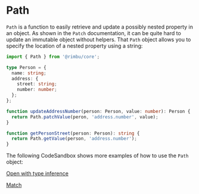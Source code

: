 # Path

`Path` is a function to easily retrieve and update a possibly nested property in an object. As shown in the `Patch` documentation, it can be quite hard to update an immutable object without helpers. That `Path` object allows you to specify the location of a nested property using a string:

```ts
import { Path } from '@rimbu/core';

type Person = {
  name: string;
  address: {
    street: string;
    number: number;
  };
};

function updateAddressNumber(person: Person, value: number): Person {
  return Path.patchValue(peron, 'address.number', value);
}

function getPersonStreet(person: Person): string {
  return Path.getValue(person, 'address.number');
}
```

The following CodeSandbox shows more examples of how to use the `Path` object:

[Open with type inference](https://codesandbox.io/s/rimbu-sandbox-d4tbk?previewwindow=console&view=split&editorsize=65&moduleview=1&module=/src/deep/path.ts ':target=_blank :class=btn')

[Match](https://codesandbox.io/embed/rimbu-sandbox-d4tbk?previewwindow=console&view=split&editorsize=65&codemirror=1&moduleview=1&module=/src/deep/path.ts ':include :type=iframe width=100% height=450px')
